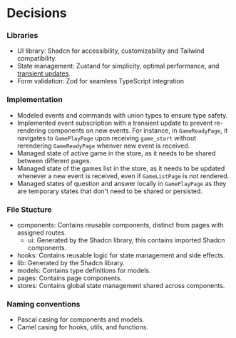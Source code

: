 # Decisions
### Libraries
* UI library: Shadcn for accessibility, customizability and Tailwind compatibility.
* State management: Zustand for simplicity, optimal performance, and [transient updates](https://github.com/pmndrs/zustand?tab=readme-ov-file#transient-updates-for-often-occurring-state-changes).
* Form validation: Zod for seamless TypeScript integration

### Implementation
* Modeled events and commands with union types to ensure type safety.
* Implemented event subscription with a transient update to prevent re-rendering components on new events. For instance, in `GameReadyPage`, it navigates to `GamePlayPage` upon receiving `game_start` without rerendering `GameReadyPage` whenver new event is received.
* Managed state of active game in the store, as it needs to be shared between different pages.
* Managed state of the games list in the store, as it needs to be updated whenever a new event is received, even if `GameListPage` is not rendered.
* Managed states of question and answer locally in `GamePlayPage` as they are temporary states that don't need to be shared or persisted.

### File Stucture
* components: Contains reusable components, distinct from pages with assigned routes.
  * ui: Generated by the Shadcn library, this contains imported Shadcn components.
* hooks: Contains reusable logic for state management and side effects.
* lib: Generated by the Shadcn library.
* models: Contains type definitions for models.
* pages: Contains page components.
* stores: Contains global state management shared across components.

### Naming conventions
* Pascal casing for components and models.
* Camel casing for hooks, utils, and functions.
